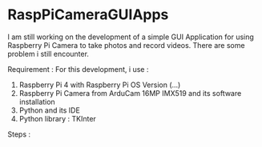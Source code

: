 # RaspPiCameraGUIApps
I am still working on the development of a simple GUI Application for using Raspberry Pi Camera to take photos and record videos. There are some problem i still encounter.

Requirement :
For this development, i use :
1. Raspberry Pi 4 with Raspberry Pi OS Version (...)
2. Raspberry Pi Camera from ArduCam 16MP IMX519 and its software installation
3. Python and its IDE
4. Python library : TKInter

Steps :

